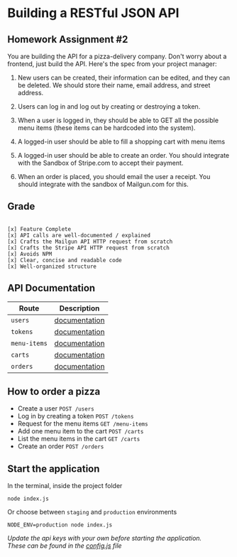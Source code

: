 # Building a RESTful JSON API
## Homework Assignment #2
You are building the API for a pizza-delivery company. Don't worry about a frontend, just build the API. Here's the spec from your project manager: 

1. New users can be created, their information can be edited, and they can be deleted. We should store their name, email address, and street address.

2. Users can log in and log out by creating or destroying a token.

3. When a user is logged in, they should be able to GET all the possible menu items (these items can be hardcoded into the system). 

4. A logged-in user should be able to fill a shopping cart with menu items

5. A logged-in user should be able to create an order. You should integrate with the Sandbox of Stripe.com to accept their payment.

6. When an order is placed, you should email the user a receipt. You should integrate with the sandbox of Mailgun.com for this.

## Grade
```Grade: A+ ✅ - Grading Rubric Below:

[x] Feature Complete
[x] API calls are well-documented / explained
[x] Crafts the Mailgun API HTTP request from scratch
[x] Crafts the Stripe API HTTP request from scratch
[x] Avoids NPM
[x] Clear, concise and readable code
[x] Well-organized structure
```

## API Documentation
| Route | Description |
| --- | --- |
|`users` | [documentation](documentation/users.md)
|`tokens` | [documentation](documentation/tokens.md)
|`menu-items` | [documentation](documentation/menu-items.md)
|`carts` | [documentation](documentation/carts.md)
|`orders` | [documentation](documentation/orders.md)

## How to order a pizza
* Create a user `POST /users`
* Log in by creating a token `POST /tokens`
* Request for the menu items `GET /menu-items`
* Add one menu item to the cart `POST /carts`
* List the menu items in the cart `GET /carts`
* Create an order `POST /orders`


## Start the application
In the terminal, inside the project folder
```
node index.js
```
Or choose between `staging` and `production` environments
```
NODE_ENV=production node index.js
```

*Update the api keys with your own before starting the application.  
These can be found in the [config.js](app/config.js) file*
